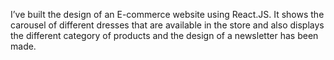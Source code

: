 I’ve built the design of an E-commerce website using React.JS. It shows the
carousel of different dresses that are available in the store and also displays the different category of products and the design of
a newsletter has been made. 

